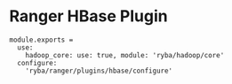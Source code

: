 # Ranger HBase Plugin

    module.exports =
      use:
        hadoop_core: use: true, module: 'ryba/hadoop/core'
      configure:
        'ryba/ranger/plugins/hbase/configure'
